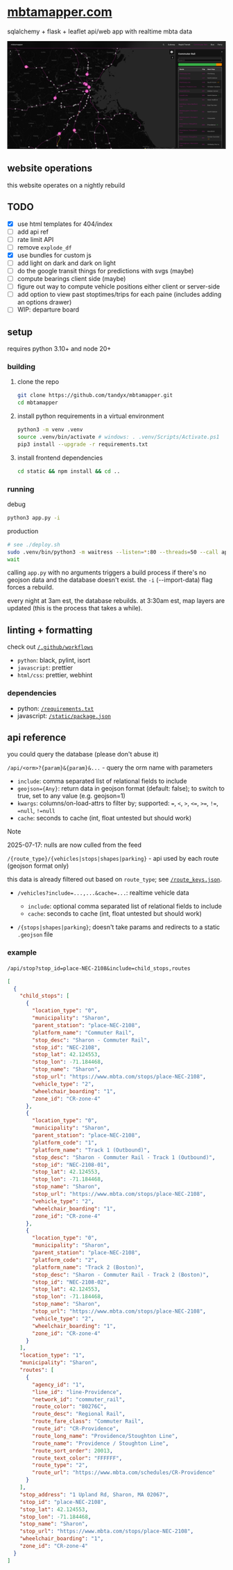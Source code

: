 # [mbtamapper.com](https://mbtamapper.com/)

sqlalchemy + flask + leaflet api/web app with realtime mbta data

![example of the app](/static/img/example.png)

## website operations

this website operates on a nightly rebuild

## TODO

- [x] use html templates for 404/index
- [ ] add api ref
- [ ] rate limit API
- [ ] remove `explode_df`
- [x] use bundles for custom js
- [ ] add light on dark and dark on light
- [ ] do the google transit things for predictions with svgs (maybe)
- [ ] compute bearings client side (maybe)
- [ ] figure out way to compute vehicle positions either client or server-side
- [ ] add option to view past stoptimes/trips for each paine (includes adding an options drawer)
- [ ] WIP: departure board

## setup

requires python 3.10+ and node 20+

### building

1. clone the repo

   ```sh
   git clone https://github.com/tandyx/mbtamapper.git
   cd mbtamapper
   ```

2. install python requirements in a virtual environment

   ```sh
   python3 -m venv .venv
   source .venv/bin/activate # windows: . .venv/Scripts/Activate.ps1
   pip3 install --upgrade -r requirements.txt
   ```

3. install frontend dependencies

   ```sh
   cd static && npm install && cd ..
   ```

### running

debug

```sh
python3 app.py -i
```

production

```sh
# see ./deploy.sh
sudo .venv/bin/python3 -m waitress --listen=*:80 --threads=50 --call app:create_main_app &
wait
```

calling `app.py` with no arguments triggers a build process if there's no geojson data and the database doesn't exist. the `-i` (--import-data) flag forces a rebuild.

every night at 3am est, the database rebuilds. at 3:30am est, map layers are updated (this is the process that takes a while).

## linting + formatting

check out [`/.github/workflows`](.github/workflows)

- `python`: black, pylint, isort
- `javascript`: prettier
- `html/css`: prettier, webhint

### dependencies

- python: [`/requirements.txt`](requirements.txt)
- javascript: [`/static/package.json`](static/package.json)

## api reference

you could query the database (please don't abuse it)

`/api/<orm>?{param}&{param}&...` - query the orm name with parameters

- `include`: comma separated list of relational fields to include
- `geojson={Any}`: return data in geojson format (default: false); to switch to true, set to any value (e.g. geojson=1)
- `kwargs`: columns/on-load-attrs to filter by; supported: `=`, `<`, `>`, `<=`, `>=`, `!=`, `=null`, `!=null`
- `cache`: seconds to cache (int, float untested but should work)

> [!NOTE]  
> 2025-07-17: nulls are now culled from the feed

`/{route_type}/{vehicles|stops|shapes|parking}` - api used by each route (geojson format only)

this data is already filtered out based on `route_type`; see [`/route_keys.json`](route_keys.json).

- `/vehicles?include=...,...&cache=...`: realtime vehicle data

  - `include`: optional comma separated list of relational fields to include
  - `cache`: seconds to cache (int, float untested but should work)

- `/{stops|shapes|parking}`; doesn't take params and redirects to a static `.geojson` file

### example

`/api/stop?stop_id=place-NEC-2108&include=child_stops,routes`

```json
[
  {
    "child_stops": [
      {
        "location_type": "0",
        "municipality": "Sharon",
        "parent_station": "place-NEC-2108",
        "platform_name": "Commuter Rail",
        "stop_desc": "Sharon - Commuter Rail",
        "stop_id": "NEC-2108",
        "stop_lat": 42.124553,
        "stop_lon": -71.184468,
        "stop_name": "Sharon",
        "stop_url": "https://www.mbta.com/stops/place-NEC-2108",
        "vehicle_type": "2",
        "wheelchair_boarding": "1",
        "zone_id": "CR-zone-4"
      },
      {
        "location_type": "0",
        "municipality": "Sharon",
        "parent_station": "place-NEC-2108",
        "platform_code": "1",
        "platform_name": "Track 1 (Outbound)",
        "stop_desc": "Sharon - Commuter Rail - Track 1 (Outbound)",
        "stop_id": "NEC-2108-01",
        "stop_lat": 42.124553,
        "stop_lon": -71.184468,
        "stop_name": "Sharon",
        "stop_url": "https://www.mbta.com/stops/place-NEC-2108",
        "vehicle_type": "2",
        "wheelchair_boarding": "1",
        "zone_id": "CR-zone-4"
      },
      {
        "location_type": "0",
        "municipality": "Sharon",
        "parent_station": "place-NEC-2108",
        "platform_code": "2",
        "platform_name": "Track 2 (Boston)",
        "stop_desc": "Sharon - Commuter Rail - Track 2 (Boston)",
        "stop_id": "NEC-2108-02",
        "stop_lat": 42.124553,
        "stop_lon": -71.184468,
        "stop_name": "Sharon",
        "stop_url": "https://www.mbta.com/stops/place-NEC-2108",
        "vehicle_type": "2",
        "wheelchair_boarding": "1",
        "zone_id": "CR-zone-4"
      }
    ],
    "location_type": "1",
    "municipality": "Sharon",
    "routes": [
      {
        "agency_id": "1",
        "line_id": "line-Providence",
        "network_id": "commuter_rail",
        "route_color": "80276C",
        "route_desc": "Regional Rail",
        "route_fare_class": "Commuter Rail",
        "route_id": "CR-Providence",
        "route_long_name": "Providence/Stoughton Line",
        "route_name": "Providence / Stoughton Line",
        "route_sort_order": 20013,
        "route_text_color": "FFFFFF",
        "route_type": "2",
        "route_url": "https://www.mbta.com/schedules/CR-Providence"
      }
    ],
    "stop_address": "1 Upland Rd, Sharon, MA 02067",
    "stop_id": "place-NEC-2108",
    "stop_lat": 42.124553,
    "stop_lon": -71.184468,
    "stop_name": "Sharon",
    "stop_url": "https://www.mbta.com/stops/place-NEC-2108",
    "wheelchair_boarding": "1",
    "zone_id": "CR-zone-4"
  }
]
```
